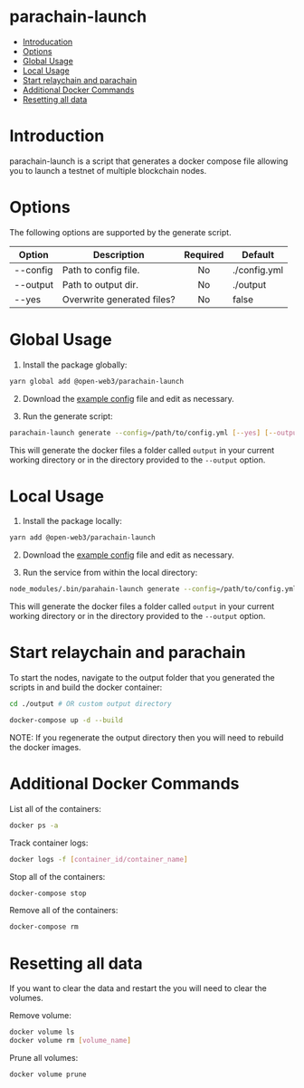 # parachain-launch

- [Introducation](#introduction)
- [Options](#options)
- [Global Usage](#global-usage)
- [Local Usage](#local-usage)
- [Start relaychain and parachain](#start-relaychain-and-parachain)
- [Additional Docker Commands](#additional-docker-commands)
- [Resetting all data](#resetting-all-data)

# Introduction

parachain-launch is a script that generates a docker compose file allowing you to launch a testnet of multiple blockchain nodes.

# Options

The following options are supported by the generate script.

| Option        | Description                |Required            | Default      |
| ------------- |----------------------------|:------------------:|--------------|
| --config      | Path to config file.       | No                 | ./config.yml |
| --output      | Path to output dir.        | No                 | ./output     |
| --yes         | Overwrite generated files? | No                 | false        |

# Global Usage

1. Install the package globally:

```sh
yarn global add @open-web3/parachain-launch
```

2. Download the [example config](https://github.com/open-web3-stack/parachain-launch/blob/master/config.yml) file and edit as necessary.

3. Run the generate script:

```sh
parachain-launch generate --config=/path/to/config.yml [--yes] [--output=/path/to/output]
```

This will generate the docker files a folder called `output` in your current working directory or in the directory provided to the `--output` option.

# Local Usage

1. Install the package locally:

```sh
yarn add @open-web3/parachain-launch
```

2. Download the [example config](https://github.com/open-web3-stack/parachain-launch/blob/master/config.yml) file and edit as necessary.

3. Run the service from within the local directory:

```sh
node_modules/.bin/parahain-launch generate --config=/path/to/config.yml [--yes] [--output=/path/to/output]
```

This will generate the docker files a folder called `output` in your current working directory or in the directory provided to the `--output` option.

# Start relaychain and parachain

To start the nodes, navigate to the output folder that you generated the scripts in and build the docker container:

```sh
cd ./output # OR custom output directory

docker-compose up -d --build
```

NOTE: If you regenerate the output directory then you will need to rebuild the docker images.

# Additional Docker Commands

List all of the containers:

```sh
docker ps -a
```

Track container logs:

```sh
docker logs -f [container_id/container_name]
```

Stop all of the containers:

```sh
docker-compose stop
```

Remove all of the containers:

```sh
docker-compose rm
```

# Resetting all data

If you want to clear the data and restart the you will need to clear the volumes.

Remove volume:

```sh
docker volume ls
docker volume rm [volume_name]
```

Prune all volumes:

```sh
docker volume prune
```
